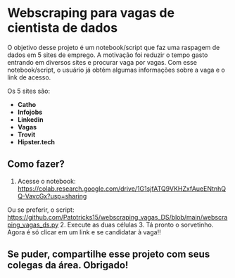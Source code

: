 # Webscraping para vagas de cientista de dados

O objetivo desse projeto é um notebook/script que faz uma raspagem de dados em 5 sites de emprego. A motivação foi reduzir o tempo gasto entrando em diversos sites e procurar vaga por vagas. Com esse notebook/script, o usuário já obtém algumas informações sobre a vaga e o link de acesso.

Os 5 sites são:
* **Catho**
* **Infojobs**
* **Linkedin**
* **Vagas**
* **Trovit**
* **Hipster.tech**

## Como fazer?

1. Acesse o notebook: https://colab.research.google.com/drive/1G1sjfATQ9VKHZxfAueENtnhQQ-VavcGx?usp=sharing

Ou se preferir, o script: https://github.com/Patotricks15/webscraping_vagas_DS/blob/main/webscraping_vagas_ds.py
2. Execute as duas células
3. Tá pronto o sorvetinho. Agora é só clicar em um link e se candidatar à vaga!!

## Se puder, compartilhe esse projeto com seus colegas da área. Obrigado!
